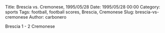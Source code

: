 Title: Brescia vs. Cremonese, 1995/05/28
Date: 1995/05/28 00:00
Category: sports
Tags: football, football scores, Brescia, Cremonese
Slug: brescia-vs-cremonese
Author: carbonero


Brescia 1 - 2 Cremonese
